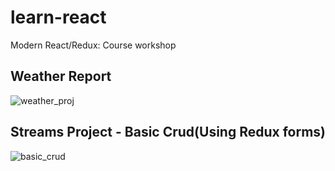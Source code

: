 # learn-react
Modern React/Redux:  Course workshop 

## Weather Report

![weather_proj](https://user-images.githubusercontent.com/22157328/85953434-d303f280-b98d-11ea-9e17-80a3cd7b0e16.gif)

## Streams Project - Basic Crud(Using Redux forms)

![basic_crud](https://user-images.githubusercontent.com/22157328/85954726-157dfd00-b997-11ea-9b3b-8d66d26fe835.gif)
